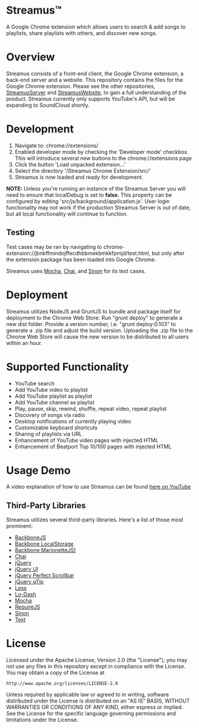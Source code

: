 Streamus™
=========

A Google Chrome extension which allows users to search & add songs to playlists, share playlists with others, and discover new songs.

Overview
========

Streamus consists of a front-end client, the Google Chrome extension, a back-end server and a website. This repository contains the files for the Google Chrome extension. Please see the other repositories, [StreamusServer](https://github.com/MeoMix/StreamusServer) and [StreamusWebsite](https://github.com/MeoMix/StreamusWebsite), to gain a full understanding of the product.
Streamus currently only supports YouTube's API, but will be expanding to SoundCloud shortly.

Development
========

1. Navigate to: chrome://extensions/
2. Enabled developer mode by checking the 'Developer mode' checkbox. This will introduce several new buttons to the chrome://extensions page
3. Click the button 'Load unpacked extension...'
4. Select the directory '/Streamus Chrome Extension/src/'
5. Streamus is now loaded and ready for development.

**NOTE:**
Unless you're running an instance of the Streamus Server you will need to ensure that localDebug is set to **false**. This property can be configured by editing 'src/js/background/application.js'.
User login functionality may not work if the production Streamus Server is out of date, but all local functionality will continue to function.

Testing
------
Test cases may be ran by navigating to chrome-extension://jbnkffmindojffecdhbbmekbmkkfpmjd/test.html, but only after the extension package has been loaded into Google Chrome. 

Streamus uses [Mocha](http://visionmedia.github.io/mocha/), [Chai](http://chaijs.com/), and [Sinon](http://sinonjs.org/) for its test cases.

Deployment
========

Streamus utilizes NodeJS and GruntJS to bundle and package itself for deployment to the Chrome Web Store.
Run "grunt deploy" to generate a new dist folder. Provide a version number, i.e. "grunt deploy:0.103" to generate a .zip file and adjust the build version. 
Uploading the .zip file to the Chrome Web Store will cause the new version to be distributed to all users within an hour.
 
Supported Functionality
========

* YouTube search
* Add YouTube video to playlist
* Add YouTube playlist as playlist
* Add YouTube channel as playlist
* Play, pause, skip, rewind, shuffle, repeat video, repeat playlist
* Discovery of songs via radio
* Desktop notifications of currently playing video
* Customizable keyboard shortcuts
* Sharing of playlists via URL
* Enhancement of YouTube video pages with injected HTML
* Enhancement of Beatport Top 10/100 pages with injected HTML

Usage Demo
========

A video explanation of how to use Streamus can be found [here on YouTube](https://www.youtube.com/watch?v=sVxncDakIdA)

Third-Party Libraries
------

Streamus utilizes several third-party libraries. Here's a list of those most prominent: 

* [BackboneJS](http://backbonejs.org/)
* [Backbone LocalStorage](https://github.com/jeromegn/Backbone.localStorage)
* [Backbone MarionetteJS)](http://marionettejs.com)
* [Chai](http://chaijs.com/)
* [jQuery](http://jquery.com/)
* [jQuery UI](http://jqueryui.com/)
* [jQuery Perfect Scrollbar](http://noraesae.github.io/perfect-scrollbar/)
* [jQuery qTip](http://qtip2.com/)
* [Less](http://lesscss.org)
* [Lo-Dash](http://lodash.com/)
* [Mocha](http://visionmedia.github.io/mocha/)
* [RequireJS](http://requirejs.org/)
* [Sinon](http://sinonjs.org/)
* [Text](https://github.com/requirejs/text)

License
=======

Licensed under the Apache License, Version 2.0 (the "License");
you may not use any files in this repository except in compliance with the License.
You may obtain a copy of the License at

    http://www.apache.org/licenses/LICENSE-2.0

Unless required by applicable law or agreed to in writing, software
distributed under the License is distributed on an "AS IS" BASIS,
WITHOUT WARRANTIES OR CONDITIONS OF ANY KIND, either express or implied.
See the License for the specific language governing permissions and
limitations under the License.